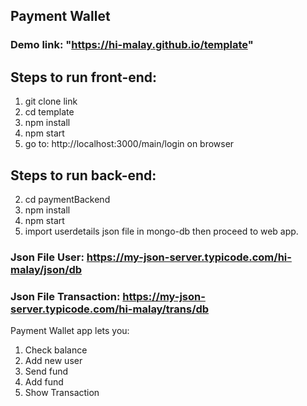 ## Payment Wallet

### Demo link: "https://hi-malay.github.io/template"


## Steps to run front-end:
1. git clone link 
2. cd template
3. npm install
4. npm start
5. go to: http://localhost:3000/main/login on browser

## Steps to run back-end:
2. cd paymentBackend
3. npm install
4. npm start
5. import userdetails json file in mongo-db then proceed to web app.

### Json File User: https://my-json-server.typicode.com/hi-malay/json/db

### Json File Transaction: https://my-json-server.typicode.com/hi-malay/trans/db

Payment Wallet app lets you:
1. Check balance
2. Add new user
3. Send fund
4. Add fund
5. Show Transaction


